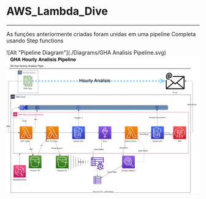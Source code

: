# AWS_Lambda_Dive


---

As funções anteriormente criadas foram unidas em uma pipeline Completa usando Step functions

![Alt "Pipeline Diagram"](./Diagrams/GHA Analisis Pipeline.svg)
<img src="./Diagrams/GHA Analisis Pipeline.svg">
